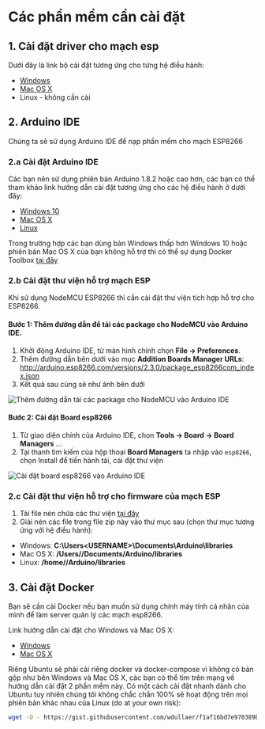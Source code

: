 # Các phần mềm cần cài đặt
## 1. Cài đặt driver cho mạch esp
Dưới đây là link bộ cài đặt tương ứng cho từng hệ điều hành:
- [Windows](https://github.com/makerhanoi/meo-guide/raw/master/esp8266-drivers/CH341SER_WINDOWS.zip)
- [Mac OS X](https://github.com/makerhanoi/meo-guide/raw/master/esp8266-drivers/CH341SER_MAC-1.4.zip)
- Linux - không cần cài

## 2. Arduino IDE
Chúng ta sẽ sử dụng Arduino IDE để nạp phần mềm cho mạch ESP8266

### 2.a Cài đặt Arduino IDE
Các bạn nên sử dụng phiên bản Arduino 1.8.2 hoặc cao hơn, các bạn có thể tham khảo link hướng dẫn cài đặt tương ứng cho các hệ điều hành ở dưới đây:
- [Windows 10](https://www.arduino.cc/en/Guide/Windows)
- [Mac OS X](https://www.arduino.cc/en/Guide/MacOSX)
- [Linux](https://www.arduino.cc/en/Guide/Linux)

Trong trường hợp các bạn dùng bản Windows thấp hơn Windows 10 hoặc phiên bản Mac OS X của bạn không hỗ trợ thì có thể sự dụng Docker Toolbox [tại đây](https://docs.docker.com/toolbox/overview/#ready-to-get-started)

### 2.b Cài đặt thư viện hỗ trợ mạch ESP

Khi sử dụng NodeMCU ESP8266 thì cần cài đặt thư viện tích hợp hỗ trợ cho ESP8266.

#### Bước 1: Thêm đường dẫn để tải các package cho NodeMCU vào Arduino IDE.

1. Khởi động Arduino IDE, từ màn hình chính chọn **File → Preferences**. 
2. Thêm đường dẫn bên dưới vào mục **Addition Boards Manager URLs**: http://arduino.esp8266.com/versions/2.3.0/package_esp8266com_index.json
3. Kết quả sau cùng sẽ như ảnh bên dưới

![](https://raw.githubusercontent.com/makerhanoi/meo-guide/master/step1.png "Thêm đường dẫn tải các package cho NodeMCU vào Arduino IDE")

#### Bước 2: Cài đặt Board esp8266

1. Từ giao diện chính của Arduino IDE, chọn **Tools → Board → Board Managers** ...
2. Tại thanh tìm kiếm của hộp thoại **Board Managers** ta nhập vào `esp8266`, chọn Install để tiến hành tải, cài đặt thư viện 

![](https://raw.githubusercontent.com/makerhanoi/meo-guide/master/step2.png "Cài đặt board esp8266 vào Arduino IDE")

### 2.c Cài đặt thư viện hỗ trợ cho firmware của mạch ESP

1. Tải file nén chứa các thư viện [tại đây](https://github.com/makerhanoi/meo-guide/raw/master/support-tools/arduino-library.zip)
2. Giải nén các file trong file zip này vào thư mục sau (chọn thư mục tương ứng với hệ điều hành):
- Windows: **C:\Users\<USERNAME>\Documents\Arduino\libraries**
- Mac OS X: **/Users/<USERNAME>/Documents/Arduino/libraries**
- Linux: **/home/<USERNAME>/Arduino/libraries**

## 3. Cài đặt Docker
Bạn sẽ cần cài Docker nếu bạn muốn sử dụng chính máy tính cá nhân của mình để làm server quản lý các mạch esp8266.

Link hướng dẫn cài đặt cho Windows và Mac OS X:

- [Windows](https://docs.docker.com/docker-for-windows/install/)
- [Mac OS X](https://docs.docker.com/docker-for-mac/install/#download-docker-for-mac)

Riêng Ubuntu sẽ phải cài riêng docker và docker-compose vì không có bản gộp như bên Windows và Mac OS X, các bạn có thể tìm trên mạng về hướng dẫn cài đặt 2 phần mềm này. Có một cách cài đặt nhanh dành cho Ubuntu tuy nhiên chúng tôi không chắc chắn 100% sẽ hoạt động trên mọi phiên bản khác nhau của Linux (do at your own risk):

```bash
wget -O - https://gist.githubusercontent.com/wdullaer/f1af16bd7e970389bad3/raw/install.sh| bash
```
